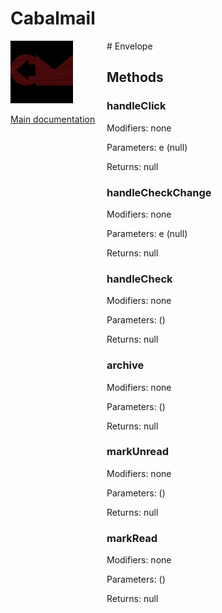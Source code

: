 # Cabalmail
<div style="width: 10em; float:left; height: 100%; padding-right: 1em;"><img src="/docs/logo.png" width="100" />
<p><a href="/README.md">Main documentation</a></p>
</div><div style="padding-left: 11em;">
# Envelope


## Methods
### handleClick
Modifiers: none

Parameters: e (null)

Returns: null

### handleCheckChange
Modifiers: none

Parameters: e (null)

Returns: null

### handleCheck
Modifiers: none

Parameters:  ()

Returns: null

### archive
Modifiers: none

Parameters:  ()

Returns: null

### markUnread
Modifiers: none

Parameters:  ()

Returns: null

### markRead
Modifiers: none

Parameters:  ()

Returns: null

</div>
